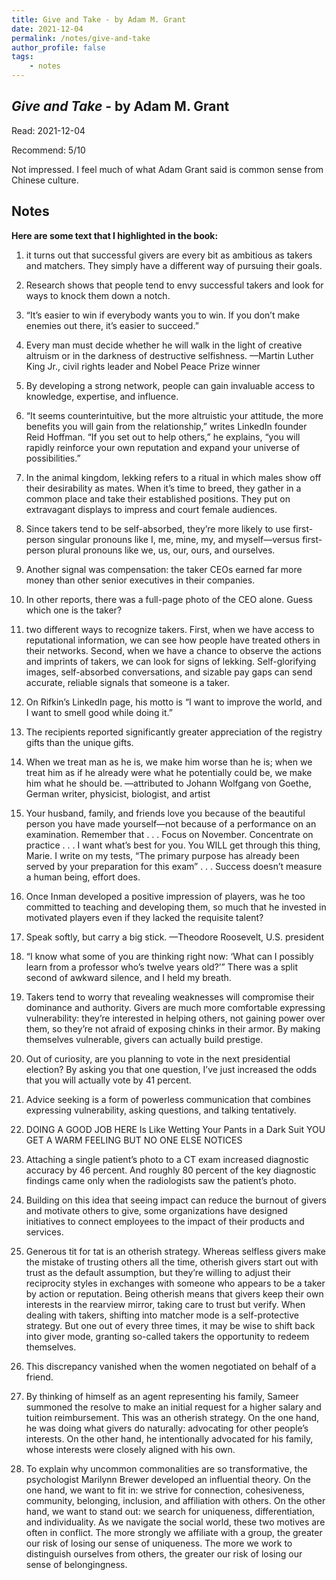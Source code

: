 ```yaml
---
title: Give and Take - by Adam M. Grant
date: 2021-12-04
permalink: /notes/give-and-take
author_profile: false
tags:
    - notes
---
```


## *Give and Take* - by Adam M. Grant

Read: 2021-12-04

Recommend: 5/10

Not impressed. I feel much of what Adam Grant said is common sense from Chinese culture. 

## Notes

**Here are some text that I highlighted in the book:** 

1. it turns out that successful givers are every bit as ambitious as takers and matchers. They simply have a different way of pursuing their goals.

1. Research shows that people tend to envy successful takers and look for ways to knock them down a notch.

1. “It’s easier to win if everybody wants you to win. If you don’t make enemies out there, it’s easier to succeed.”

1. Every man must decide whether he will walk in the light of creative altruism or in the darkness of destructive selfishness.  —Martin Luther King Jr., civil rights leader and Nobel Peace Prize winner

1. By developing a strong network, people can gain invaluable access to knowledge, expertise, and influence.

1. “It seems counterintuitive, but the more altruistic your attitude, the more benefits you will gain from the relationship,” writes LinkedIn founder Reid Hoffman. “If you set out to help others,” he explains, “you will rapidly reinforce your own reputation and expand your universe of possibilities.” 

1. In the animal kingdom, lekking refers to a ritual in which males show off their desirability as mates. When it’s time to breed, they gather in a common place and take their established positions. They put on extravagant displays to impress and court female audiences.

1. Since takers tend to be self-absorbed, they’re more likely to use first-person singular pronouns like I, me, mine, my, and myself—versus first-person plural pronouns like we, us, our, ours, and ourselves.

1. Another signal was compensation: the taker CEOs earned far more money than other senior executives in their companies. 

1. In other reports, there was a full-page photo of the CEO alone. Guess which one is the taker?

1. two different ways to recognize takers. First, when we have access to reputational information, we can see how people have treated others in their networks. Second, when we have a chance to observe the actions and imprints of takers, we can look for signs of lekking. Self-glorifying images, self-absorbed conversations, and sizable pay gaps can send accurate, reliable signals that someone is a taker. 

1. On Rifkin’s LinkedIn page, his motto is “I want to improve the world, and I want to smell good while doing it.” 

1. The recipients reported significantly greater appreciation of the registry gifts than the unique gifts. 

1. When we treat man as he is, we make him worse than he is; when we treat him as if he already were what he potentially could be, we make him what he should be.  —attributed to Johann Wolfgang von Goethe, German writer, physicist, biologist, and artist

1. Your husband, family, and friends love you because of the beautiful person you have made yourself—not because of a performance on an examination. Remember that . . . Focus on November. Concentrate on practice . . . I want what’s best for you. You WILL get through this thing, Marie. I write on my tests, “The primary purpose has already been served by your preparation for this exam” . . . Success doesn’t measure a human being, effort does.

1. Once Inman developed a positive impression of players, was he too committed to teaching and developing them, so much that he invested in motivated players even if they lacked the requisite talent?

1. Speak softly, but carry a big stick.  —Theodore Roosevelt, U.S. president

1. “I know what some of you are thinking right now: ‘What can I possibly learn from a professor who’s twelve years old?’” There was a split second of awkward silence, and I held my breath.

1. Takers tend to worry that revealing weaknesses will compromise their dominance and authority. Givers are much more comfortable expressing vulnerability: they’re interested in helping others, not gaining power over them, so they’re not afraid of exposing chinks in their armor. By making themselves vulnerable, givers can actually build prestige.

1. Out of curiosity, are you planning to vote in the next presidential election?  By asking you that one question, I’ve just increased the odds that you will actually vote by 41 percent.

1. Advice seeking is a form of powerless communication that combines expressing vulnerability, asking questions, and talking tentatively.

1. DOING A GOOD JOB HERE Is Like Wetting Your Pants in a Dark Suit YOU GET A WARM FEELING BUT NO ONE ELSE NOTICES

1. Attaching a single patient’s photo to a CT exam increased diagnostic accuracy by 46 percent. And roughly 80 percent of the key diagnostic findings came only when the radiologists saw the patient’s photo. 

1. Building on this idea that seeing impact can reduce the burnout of givers and motivate others to give, some organizations have designed initiatives to connect employees to the impact of their products and services. 

1. Generous tit for tat is an otherish strategy. Whereas selfless givers make the mistake of trusting others all the time, otherish givers start out with trust as the default assumption, but they’re willing to adjust their reciprocity styles in exchanges with someone who appears to be a taker by action or reputation. Being otherish means that givers keep their own interests in the rearview mirror, taking care to trust but verify. When dealing with takers, shifting into matcher mode is a self-protective strategy. But one out of every three times, it may be wise to shift back into giver mode, granting so-called takers the opportunity to redeem themselves. 

1. This discrepancy vanished when the women negotiated on behalf of a friend. 

1. By thinking of himself as an agent representing his family, Sameer summoned the resolve to make an initial request for a higher salary and tuition reimbursement. This was an otherish strategy. On the one hand, he was doing what givers do naturally: advocating for other people’s interests. On the other hand, he intentionally advocated for his family, whose interests were closely aligned with his own. 

1. To explain why uncommon commonalities are so transformative, the psychologist Marilynn Brewer developed an influential theory. On the one hand, we want to fit in: we strive for connection, cohesiveness, community, belonging, inclusion, and affiliation with others. On the other hand, we want to stand out: we search for uniqueness, differentiation, and individuality. As we navigate the social world, these two motives are often in conflict. The more strongly we affiliate with a group, the greater our risk of losing our sense of uniqueness. The more we work to distinguish ourselves from others, the greater our risk of losing our sense of belongingness.

